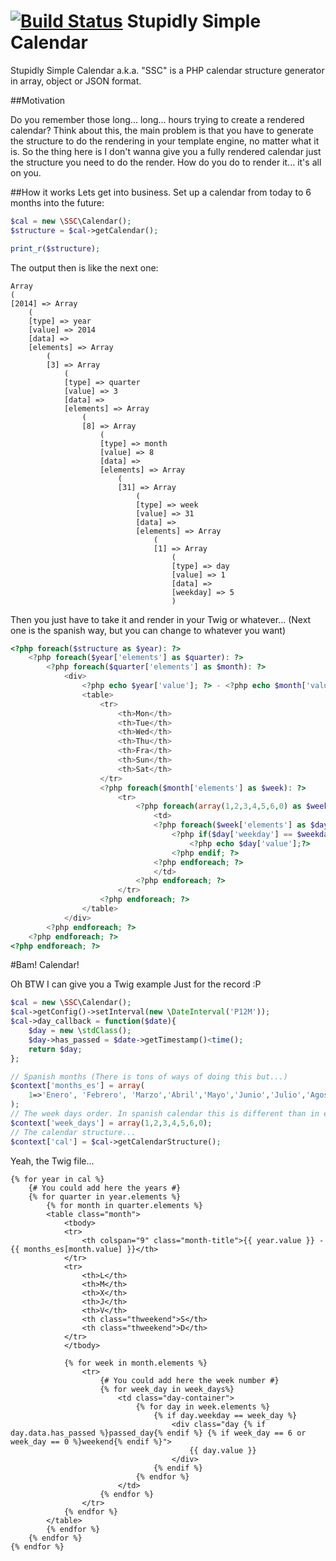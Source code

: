 [![Build Status](https://travis-ci.org/alrik11es/stupidly-simple-calendar.svg?branch=master)](https://travis-ci.org/alrik11es/stupidly-simple-calendar)
Stupidly Simple Calendar 
======================

Stupidly Simple Calendar a.k.a. "SSC" is a PHP calendar structure generator in array, object or JSON format.

##Motivation

Do you remember those long... long... hours trying to create a rendered calendar? Think about this, the main problem is that you have to generate the structure to do the rendering in your template engine, no matter what it is. So the thing  here is I don't wanna give you a fully rendered calendar just the structure you need to do the render. How do you do to render it... it's all on you.

##How it works
Lets get into business. Set up a calendar from today to 6 months into the future:

```php
$cal = new \SSC\Calendar();
$structure = $cal->getCalendar();

print_r($structure);
```

The output then is like the next one:

```
Array
(
[2014] => Array
    (
    [type] => year
    [value] => 2014
    [data] =>
    [elements] => Array
        (
        [3] => Array
            (
            [type] => quarter
            [value] => 3
            [data] =>
            [elements] => Array
                (
                [8] => Array
                    (
                    [type] => month
                    [value] => 8
                    [data] =>
                    [elements] => Array
                        (
                        [31] => Array
                            (
                            [type] => week
                            [value] => 31
                            [data] =>
                            [elements] => Array
                                (
                                [1] => Array
                                    (
                                    [type] => day
                                    [value] => 1
                                    [data] => 
                                    [weekday] => 5
                                    )
```

Then you just have to take it and render in your Twig or whatever... (Next one is the spanish way, but you can change to whatever you want)

```php
<?php foreach($structure as $year): ?>
    <?php foreach($year['elements'] as $quarter): ?>
        <?php foreach($quarter['elements'] as $month): ?>
            <div>
                <?php echo $year['value']; ?> - <?php echo $month['value']; ?>
                <table>
                    <tr>
                        <th>Mon</th>
                        <th>Tue</th>
                        <th>Wed</th>
                        <th>Thu</th>
                        <th>Fra</th>
                        <th>Sun</th>
                        <th>Sat</th>
                    </tr>
                    <?php foreach($month['elements'] as $week): ?>
                        <tr>
                            <?php foreach(array(1,2,3,4,5,6,0) as $weekday): ?>
                                <td>
                                <?php foreach($week['elements'] as $day): ?>
                                    <?php if($day['weekday'] == $weekday): ?>
                                        <?php echo $day['value'];?>
                                    <?php endif; ?>
                                <?php endforeach; ?>
                                </td>
                            <?php endforeach; ?>
                        </tr>
                    <?php endforeach; ?>
                </table>
            </div>
        <?php endforeach; ?>
    <?php endforeach; ?>
<?php endforeach; ?>
```

#Bam! Calendar!

Oh BTW I can give you a Twig example Just for the record :P

```php
$cal = new \SSC\Calendar();
$cal->getConfig()->setInterval(new \DateInterval('P12M'));
$cal->day_callback = function($date){
    $day = new \stdClass();
    $day->has_passed = $date->getTimestamp()<time();
    return $day;
};

// Spanish months (There is tons of ways of doing this but...)
$context['months_es'] = array(
    1=>'Enero', 'Febrero', 'Marzo','Abril','Mayo','Junio','Julio','Agosto','Septiembre','Octubre','Noviembre','Diciembre'
);
// The week days order. In spanish calendar this is different than in english.
$context['week_days'] = array(1,2,3,4,5,6,0);
// The calendar structure...
$context['cal'] = $cal->getCalendarStructure();
```

Yeah, the Twig file...

```twig
{% for year in cal %}
    {# You could add here the years #}
    {% for quarter in year.elements %}
        {% for month in quarter.elements %}
        <table class="month">
            <tbody>
            <tr>
                <th colspan="9" class="month-title">{{ year.value }} - {{ months_es[month.value] }}</th>
            </tr>
            <tr>
                <th>L</th>
                <th>M</th>
                <th>X</th>
                <th>J</th>
                <th>V</th>
                <th class="thweekend">S</th>
                <th class="thweekend">D</th>
            </tr>
            </tbody>

            {% for week in month.elements %}
                <tr>
                    {# You could add here the week number #}
                    {% for week_day in week_days%}
                        <td class="day-container">
                            {% for day in week.elements %}
                                {% if day.weekday == week_day %}
                                    <div class="day {% if day.data.has_passed %}passed_day{% endif %} {% if week_day == 6 or week_day == 0 %}weekend{% endif %}">
                                        {{ day.value }}
                                    </div>
                                {% endif %}
                            {% endfor %}
                        </td>
                    {% endfor %}
                </tr>
            {% endfor %}
        </table>
        {% endfor %}
    {% endfor %}
{% endfor %}
```
